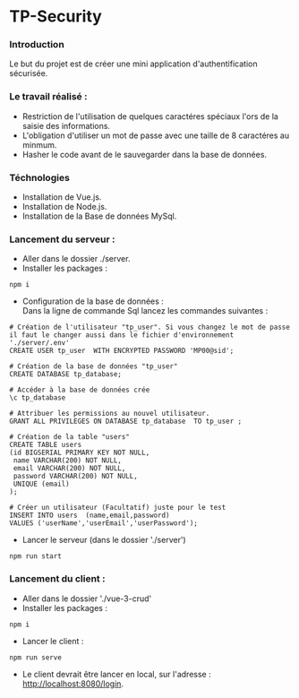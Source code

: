 # TP-Security

### Introduction 
  Le but du projet est de créer une mini application d'authentification sécurisée.
  
### Le travail réalisé :
  - Restriction de l'utilisation de quelques caractéres spéciaux l'ors de la saisie des informations.
  - L'obligation d'utiliser un mot de passe avec une taille de 8 caractéres au minmum.
  - Hasher le code avant de le sauvegarder dans la base de données.

### Téchnologies 
  - Installation de Vue.js.
  - Installation de Node.js.
  - Installation de la Base de données MySql.

### Lancement du serveur :
  - Aller dans le dossier ./server.
  - Installer les packages :
```
npm i 
```
  - Configuration de la base de données :<br>
 Dans la ligne de commande Sql lancez les commandes suivantes :
 ```
 # Création de l'utilisateur "tp_user". Si vous changez le mot de passe il faut le changer aussi dans le fichier d'environnement './server/.env'
 CREATE USER tp_user  WITH ENCRYPTED PASSWORD 'MP00@sid'; 

# Création de la base de données "tp_user"
 CREATE DATABASE tp_database; 
 
 # Accéder à la base de données crée
 \c tp_database
 
 # Attribuer les permissions au nouvel utilisateur.
 GRANT ALL PRIVILEGES ON DATABASE tp_database  TO tp_user ;

# Création de la table "users"
CREATE TABLE users
 (id BIGSERIAL PRIMARY KEY NOT NULL,
  name VARCHAR(200) NOT NULL,
  email VARCHAR(200) NOT NULL,
  password VARCHAR(200) NOT NULL,
  UNIQUE (email)
);

# Créer un utilisateur (Facultatif) juste pour le test 
INSERT INTO users  (name,email,password)
VALUES ('userName','userEmail','userPassword');

 ```
  - Lancer le serveur (dans le dossier './server') 
 ```
 npm run start
 ```
 
 ### Lancement du client :
  - Aller dans le dossier './vue-3-crud' 
  - Installer les packages :
 ```
 npm i 
 ```
 - Lancer le client :
```
npm run serve 
```
 - Le client devrait être lancer en local, sur l'adresse :   [http://localhost:8080/login](http://localhost:8080/login).
 
